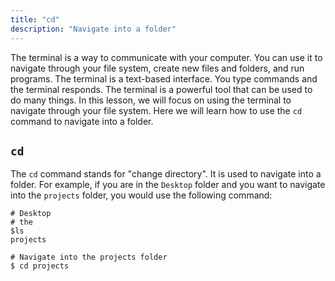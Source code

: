 ```yaml
---
title: "cd"
description: "Navigate into a folder"
---
```


The terminal is a way to communicate with your computer.  You can use it to navigate through your file system, create new files and folders, and run programs.  The terminal is a text-based interface.  You type commands and the terminal responds.  The terminal is a powerful tool that can be used to do many things.  In this lesson, we will focus on using the terminal to navigate through your file system. Here we will learn how to use the `cd` command to navigate into a folder.

## `cd`

The `cd` command stands for "change directory".  It is used to navigate into a folder.  For example, if you are in the `Desktop` folder and you want to navigate into the `projects` folder, you would use the following command:

```console
# Desktop
# the
$ls
projects

# Navigate into the projects folder
$ cd projects
```
